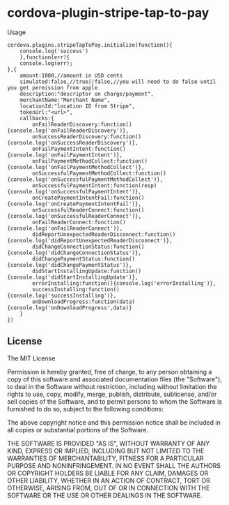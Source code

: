 cordova-plugin-stripe-tap-to-pay
===================

Usage
```
cordova.plugins.stripeTapToPay.initialize(function(){
	console.log('success')
	},function(err){
	console.log(err);
},{
	amount:1000,//amount in USD cents
	simulated:false,//true||false,//you will need to do false until you get permission from apple
	description:"descriptor on charge/payment",
	merchantName:"Merchant Name",
	locationId:"location ID from Stripe",
	tokenUrl:"<url>",
	callbacks:{
		onFailReaderDiscovery:function(){console.log('onFailReaderDiscovery')},
	    onSuccessReaderDiscovery:function(){console.log('onSuccessReaderDiscovery')},
	    onFailPaymentIntent:function(){console.log('onFailPaymentIntent')},
	    onFailPaymentMethodCollect:function(){console.log('onFailPaymentMethodCollect')},
	    onSuccessfulPaymentMethodCollect:function(){console.log('onSuccessfulPaymentMethodCollect')},
	    onSuccessfulPaymentIntent:function(resp){console.log('onSuccessfulPaymentIntent')},
	    onCreatePaymentIntentFail:function(){console.log('onCreatePaymentIntentFail')},
	    onSuccessfulReaderConnect:function(){console.log('onSuccessfulReaderConnect')},
	    onFailReaderConnect:function(){console.log('onFailReaderConnect')},
	    didReportUnexpectedReaderDisconnect:function(){console.log('didReportUnexpectedReaderDisconnect')},
	    didChangeConnectionStatus:function(){console.log('didChangeConnectionStatus')},
	    didChangePaymentStatus:function(){console.log('didChangePaymentStatus')},
	    didStartInstallingUpdate:function(){console.log('didStartInstallingUpdate')},
	    errorInstalling:function(){console.log('errorInstalling')},
	    successInstalling:function(){console.log('successInstalling')},
	    onDownloadProgress:function(data){console.log('onDownloadProgress',data)}
	}
})
```
## License

The MIT License

Permission is hereby granted, free of charge, to any person obtaining a copy
of this software and associated documentation files (the "Software"), to deal
in the Software without restriction, including without limitation the rights
to use, copy, modify, merge, publish, distribute, sublicense, and/or sell
copies of the Software, and to permit persons to whom the Software is
furnished to do so, subject to the following conditions:

The above copyright notice and this permission notice shall be included in
all copies or substantial portions of the Software.

THE SOFTWARE IS PROVIDED "AS IS", WITHOUT WARRANTY OF ANY KIND, EXPRESS OR
IMPLIED, INCLUDING BUT NOT LIMITED TO THE WARRANTIES OF MERCHANTABILITY,
FITNESS FOR A PARTICULAR PURPOSE AND NONINFRINGEMENT. IN NO EVENT SHALL THE
AUTHORS OR COPYRIGHT HOLDERS BE LIABLE FOR ANY CLAIM, DAMAGES OR OTHER
LIABILITY, WHETHER IN AN ACTION OF CONTRACT, TORT OR OTHERWISE, ARISING FROM,
OUT OF OR IN CONNECTION WITH THE SOFTWARE OR THE USE OR OTHER DEALINGS IN
THE SOFTWARE.
